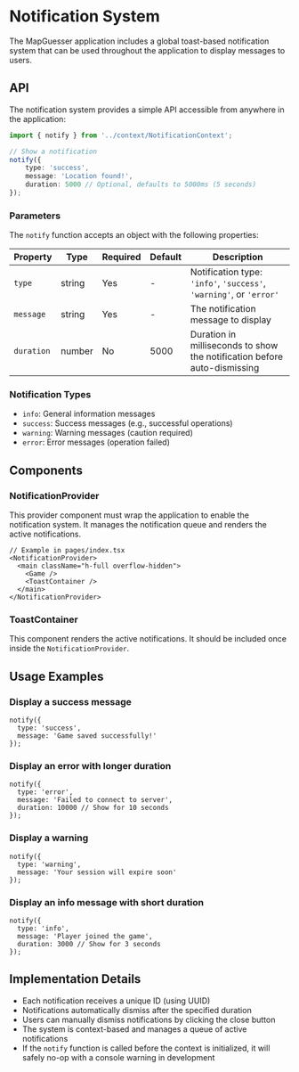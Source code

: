 # Notification System

The MapGuesser application includes a global toast-based notification system that can be used throughout the application to display messages to users.

## API

The notification system provides a simple API accessible from anywhere in the application:

```typescript
import { notify } from '../context/NotificationContext';

// Show a notification
notify({
	type: 'success',
	message: 'Location found!',
	duration: 5000 // Optional, defaults to 5000ms (5 seconds)
});
```

### Parameters

The `notify` function accepts an object with the following properties:

| Property | Type | Required | Default | Description |
|----------|------|----------|---------|-------------|
| `type` | string | Yes | - | Notification type: `'info'`, `'success'`, `'warning'`, or `'error'` |
| `message` | string | Yes | - | The notification message to display |
| `duration` | number | No | 5000 | Duration in milliseconds to show the notification before auto-dismissing |

### Notification Types

- `info`: General information messages
- `success`: Success messages (e.g., successful operations)
- `warning`: Warning messages (caution required)
- `error`: Error messages (operation failed)

## Components

### NotificationProvider

This provider component must wrap the application to enable the notification system. It manages the notification queue and renders the active notifications.

```tsx
// Example in pages/index.tsx
<NotificationProvider>
  <main className="h-full overflow-hidden">
    <Game />
    <ToastContainer />
  </main>
</NotificationProvider>
```

### ToastContainer

This component renders the active notifications. It should be included once inside the `NotificationProvider`.

## Usage Examples

### Display a success message

```tsx
notify({
  type: 'success',
  message: 'Game saved successfully!'
});
```

### Display an error with longer duration

```tsx
notify({
  type: 'error',
  message: 'Failed to connect to server',
  duration: 10000 // Show for 10 seconds
});
```

### Display a warning

```tsx
notify({
  type: 'warning',
  message: 'Your session will expire soon'
});
```

### Display an info message with short duration

```tsx
notify({
  type: 'info',
  message: 'Player joined the game',
  duration: 3000 // Show for 3 seconds
});
```

## Implementation Details

- Each notification receives a unique ID (using UUID)
- Notifications automatically dismiss after the specified duration
- Users can manually dismiss notifications by clicking the close button
- The system is context-based and manages a queue of active notifications
- If the `notify` function is called before the context is initialized, it will safely no-op with a console warning in development